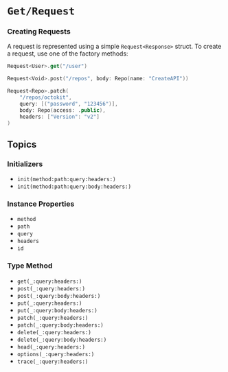 # ``Get/Request``

### Creating Requests

A request is represented using a simple `Request<Response>` struct. To create a request, use one of the factory methods:

```swift
Request<User>.get("/user")

Request<Void>.post("/repos", body: Repo(name: "CreateAPI"))

Request<Repo>.patch(
    "/repos/octokit",
    query: [("password", "123456")],
    body: Repo(access: .public),
    headers: ["Version": "v2"]
)
```

## Topics

### Initializers

- ``init(method:path:query:headers:)``
- ``init(method:path:query:body:headers:)``

### Instance Properties

- ``method``
- ``path``
- ``query``
- ``headers``
- ``id``

### Type Method

- ``get(_:query:headers:)``
- ``post(_:query:headers:)``
- ``post(_:query:body:headers:)``
- ``put(_:query:headers:)``
- ``put(_:query:body:headers:)``
- ``patch(_:query:headers:)``
- ``patch(_:query:body:headers:)``
- ``delete(_:query:headers:)``
- ``delete(_:query:body:headers:)``
- ``head(_:query:headers:)``
- ``options(_:query:headers:)``
- ``trace(_:query:headers:)``
